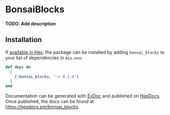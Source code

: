# BonsaiBlocks

**TODO: Add description**

## Installation

If [available in Hex](https://hex.pm/docs/publish), the package can be installed
by adding `bonsai_blocks` to your list of dependencies in `mix.exs`:

```elixir
def deps do
  [
    {:bonsai_blocks, "~> 0.1.0"}
  ]
end
```

Documentation can be generated with [ExDoc](https://github.com/elixir-lang/ex_doc)
and published on [HexDocs](https://hexdocs.pm). Once published, the docs can
be found at <https://hexdocs.pm/bonsai_blocks>.

